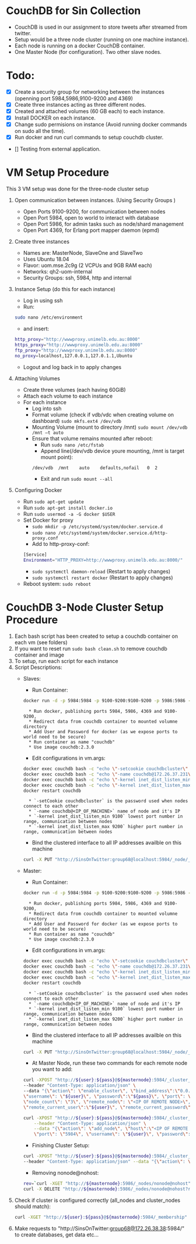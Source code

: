 # CouchDB for Sin Collection

* CouchDB is used in our assignment to store tweets after streamed from twitter. 
* Setup would be a three node cluster (running on one machine instance). 
* Each node is running on a docker CouchDB container.
* One Master Node (for configuration). Two other slave nodes.

# Todo:

- [x] Create a security group for networking between the instances (openning port 5984,5986,9100-9200 and 4369)
- [x] Create three instances acting as three different nodes.
- [x] Created and attached volumes (60 GB each) to each instance.
- [x] Install DOCKER on each instance.
- [x] Change sudo permisions on instance (Avoid running docker commands on sudo all the time).
- [x] Run docker and run curl commands to setup couchdb cluster.
- [] Testing from external application.

# VM Setup Procedure

This 3 VM setup was done for the three-node cluster setup
1. Open communication between instances. (Using Security Groups )
	- Open Ports 9100-9200, for communication between nodes
	- Open Port 5984, open to world to interact with database
	- Open Port 5986, for admin tasks such as node/shard management
	- Open Port 4369, for Erlang port mapper daemon (epmd)

2. Create three instances
	- Names are: MasterNode, SlaveOne and SlaveTwo
	- Uses Ubuntu 18.04
	- Flavor: uom.mse.2c9g (2 VCPUs and 9GB RAM each)
	- Networks: qh2-uom-internal
	- Security Groups: ssh, 5984, http and internal

3. Instance Setup (do this for each instance)
	- Log in using ssh 
	- Run: 
	```bash
	sudo nano /etc/environment
	```
	- and insert:
	```bash
	http_proxy="http://wwwproxy.unimelb.edu.au:8000"
	https_proxy="http://wwwproxy.unimelb.edu.au:8000"
	ftp_proxy="http://wwwproxy.unimelb.edu.au:8000"
	no_proxy=localhost,127.0.0.1,127.0.1.1,Ubuntu
	```
	- Logout and log back in to apply changes

4. Attaching Volumes
	- Create three volumes (each having 60GiB)
	- Attach each volume to each instance
	- For each instance
		* Log into ssh
		* Format volume (check if vdb/vdc when creating volume on dashboard) `sudo mkfs.ext4 /dev/vdb`
		* Mounting Volume (mount to directory /mnt) `sudo mount /dev/vdb /mnt –t auto`
		* Ensure that volume remains mounted after reboot:
			* Run `sudo nano /etc/fstab`
			* Append line(/dev/vdb device youre mounting, /mnt is target mount point): 
			```bash
			/dev/vdb  /mnt    auto    defaults,nofail   0  2
			```
			* Exit and run `sudo mount --all`

5. Configuring Docker 
	- Run `sudo apt-get update`
	- Run `sudo apt-get install docker.io`
	- Run `sudo usermod -a -G docker $USER`
	- Set Docker for proxy
		* `sudo mkdir -p /etc/systemd/system/docker.service.d`
		* `sudo nano /etc/systemd/system/docker.service.d/http-proxy.conf`
		* Add to http-proxy-conf:
		```bash
		[Service]
		Environment="HTTP_PROXY=http://wwwproxy.unimelb.edu.au:8000/"
		```
		* `sudo systemctl daemon-reload` (Restart to apply changes)
		* `sudo systemctl restart docker` (Restart to apply changes)
	- Reboot system: `sudo reboot`

# CouchDB 3-Node Cluster Setup Procedure
1. Each bash script has been created to setup a couchdb container on each vm (see folders)
2. If you want to reset run `sudo bash clean.sh` to remove couchdb container and image
3. To setup, run each script for each instance
4. Script Descriptions:
	* Slaves:
		- Run Container:
		```bash
		docker run -d -p 5984:5984 -p 9100-9200:9100-9200 -p 5986:5986 -p 4369:4369 -e COUCHDB_USER=SinsOnTwitter -e COUCHDB_PASSWORD=group68 -v /mnt/couchdb/data:/opt/couchdb/data --name couchdb couchdb:2.3.0
		```

			* Run docker, publishing ports 5984, 5986, 4369 and 9100-9200,
			* Redirect data from couchdb container to mounted volumne directory
			* Add User and Password for docker (as we expose ports to world need to be secure)
			* Run container as name "couchdb"
			* Use image couchdb:2.3.0

		- Edit configurations in vm.args:
		```bash
		docker exec couchdb bash -c "echo \"-setcookie couchdbcluster\" >> /opt/couchdb/etc/vm.args"
		docker exec couchdb bash -c "echo \"-name couchdb@172.26.37.231\" >> /opt/couchdb/etc/vm.args"
		docker exec couchdb bash -c "echo \"-kernel inet_dist_listen_min 9100\" >> /opt/couchdb/etc/vm.args"
		docker exec couchdb bash -c "echo \"-kernel inet_dist_listen_max 9200\" >> /opt/couchdb/etc/vm.args"
		docker restart couchdb
		``` 
		
			* `-setCookie couchdbcluster` is the password used when nodes connect to each other
			* `-name couchdb@<IP_OF_MACHINE>` name of node and it's IP
			* `-kernel inet_dist_listen_min 9100` lowest port number in range, communication between nodes
			* `-kernel inet_dist_listen_max 9200` higher port number in range, communication between nodes
		
		- Bind the clustered interface to all IP addresses availble on this machine
		```bash
		curl -X PUT "http://SinsOnTwitter:group68@localhost:5984/_node/_local/_config/chttpd/bind_address" -d '"0.0.0.0"'
		```
	* Master:
		- Run Container:
		```bash
		docker run -d -p 5984:5984 -p 9100-9200:9100-9200 -p 5986:5986 -p 4369:4369 -e COUCHDB_USER=SinsOnTwitter -e COUCHDB_PASSWORD=group68 -v /mnt/couchdb/data:/opt/couchdb/data --name couchdb couchdb:2.3.0
		```

			* Run docker, publishing ports 5984, 5986, 4369 and 9100-9200,
			* Redirect data from couchdb container to mounted volumne directory
			* Add User and Password for docker (as we expose ports to world need to be secure)
			* Run container as name "couchdb"
			* Use image couchdb:2.3.0

		- Edit configurations in vm.args:
		```bash
		docker exec couchdb bash -c "echo \"-setcookie couchdbcluster\" >> /opt/couchdb/etc/vm.args"
		docker exec couchdb bash -c "echo \"-name couchdb@172.26.37.231\" >> /opt/couchdb/etc/vm.args"
		docker exec couchdb bash -c "echo \"-kernel inet_dist_listen_min 9100\" >> /opt/couchdb/etc/vm.args"
		docker exec couchdb bash -c "echo \"-kernel inet_dist_listen_max 9200\" >> /opt/couchdb/etc/vm.args"
		docker restart couchdb
		``` 

			* `-setCookie couchdbcluster` is the password used when nodes connect to each other
			* `-name couchdb@<IP_OF_MACHINE>` name of node and it's IP
			* `-kernel inet_dist_listen_min 9100` lowest port number in range, communication between nodes
			* `-kernel inet_dist_listen_max 9200` higher port number in range, communication between nodes
		
		- Bind the clustered interface to all IP addresses availble on this machine
		```bash
		curl -X PUT "http://SinsOnTwitter:group68@localhost:5984/_node/_local/_config/chttpd/bind_address" -d '"0.0.0.0"'
		```
		- At Master Node, run these two commands for each remote node you want to add:
		```bash
		curl -XPOST "http://${user}:${pass}@${masternode}:5984/_cluster_setup" \
		--header "Content-Type: application/json" \
		--data "{\"action\": \"enable_cluster\", \"bind_address\":\"0.0.0.0\", \
		\"username\": \"${user}\", \"password\":\"${pass}\", \"port\": \"5984\", \
		\"node_count\": \"3\", \"remote_node\": \"<IP OF REMOTE NODE>\", \
		\"remote_current_user\":\"${user}\", \"remote_current_password\":\"${pass}\"}"

		curl -XPOST "http://${user}:${pass}@${masternode}:5984/_cluster_setup" \
			--header "Content-Type: application/json" \
			--data "{\"action\": \"add_node\", \"host\":\"<IP OF REMOTE NODE>\", \
			\"port\": \"5984\", \"username\": \"${user}\", \"password\":\"${pass}\"}"
		```
		- Finishing Cluster Setup:
		```bash
		curl -XPOST "http://${user}:${pass}@${masternode}:5984/_cluster_setup" \
    	--header "Content-Type: application/json" --data "{\"action\": \"finish_cluster\"}" 
		```
		- Removing nonode@nohost:
		```bash
		rev=`curl -XGET "http://${masternode}:5986/_nodes/nonode@nohost" --user "${user}:${pass}" | sed -e 's/[{}"]//g' | cut -f3 -d:`
		curl -X DELETE "http://${masternode}:5986/_nodes/nonode@nohost?rev=${rev}"  --user "${user}:${pass}"
		```
5.  Check if cluster is configured correctly (all_nodes and cluster_nodes should match):
	```bash
	curl -XGET "http://${user}:${pass}@${masternode}:5984/_membership"
	```
6. Make requests to "http://SinsOnTwitter:group68@172.26.38.38:5984/" to create databases, get data etc...




